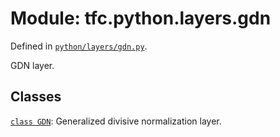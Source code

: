 
# Module: tfc.python.layers.gdn



Defined in [`python/layers/gdn.py`](https://github.com/tensorflow/compression/tree/master/python/layers/gdn.py).

<!-- Placeholder for "Used in" -->

GDN layer.

## Classes

[`class GDN`](../../../tfc/GDN.md): Generalized divisive normalization layer.

